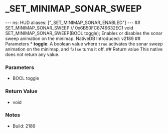 # _SET_MINIMAP_SONAR_SWEEP

--- ns: HUD aliases: ["_SET_MINIMAP_SONAR_ENABLED"] --- ## SET_MINIMAP_SONAR_SWEEP  // 0x6B50FC8749632EC1 void SET_MINIMAP_SONAR_SWEEP(BOOL toggle);  Enables or disables the sonar sweep animation on the minimap.  NativeDB Introduced: v2189  ## Parameters * **toggle**: A boolean value where `true` activates the sonar sweep animation on the minimap, and `false` turns it off.  ## Return value This native does not return any value.

### Parameters
* BOOL toggle

### Return Value
* void

### Notes
* Build: 2189

